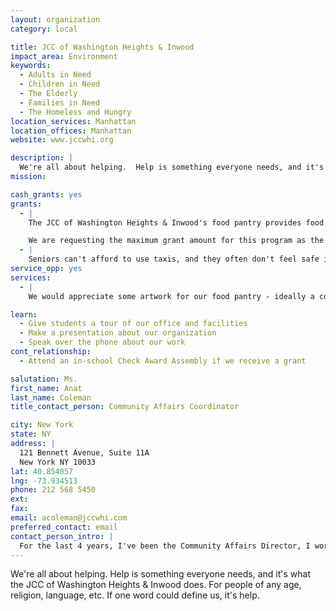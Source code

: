 ```yaml
---
layout: organization
category: local

title: JCC of Washington Heights & Inwood
impact_area: Environment
keywords: 
  - Adults in Need
  - Children in Need
  - The Elderly
  - Families in Need
  - The Homeless and Hungry
location_services: Manhattan
location_offices: Manhattan
website: www.jccwhi.org

description: |
  We're all about helping.  Help is something everyone needs, and it's what the JCC of Washington Heights & Inwood does.  For people of any age, religion, language, etc.  If one word could define us, it's help.
mission: 

cash_grants: yes
grants: 
  - |
    The JCC of Washington Heights & Inwood's food pantry provides food packages to those who need that extra help to put a meal on the table.  Anyone in need of assistance can pick up a bag of food once every month.  One bag costs $20 so a $1,000 grant would provide food for 50 families for one month.

    We are requesting the maximum grant amount for this program as the food pantry has doubled in the number of people coming to us for help over the past year.
  - |
    Seniors can't afford to use taxis, and they often don't feel safe in one either. The JCC has a car which we use to give seniors a ride to the bank, supermarket, even the beauty parlor! We only charge $2 per ride, and the seniors are able to keep living in their own homes and running their own errands. Filling up the car with a tank of gas costs $20 and we fill it up once a week. A grant of $400 would enable us to keep the car service running for 20 weeks.
service_opp: yes
services: 
  - |
    We would appreciate some artwork for our food pantry - ideally a collage or poster about healthy eating/nutrition, or thanking our volunteers.

learn: 
  - Give students a tour of our office and facilities
  - Make a presentation about our organization
  - Speak over the phone about our work
cont_relationship: 
  - Attend an in-school Check Award Assembly if we receive a grant

salutation: Ms.
first_name: Anat
last_name: Coleman
title_contact_person: Community Affairs Coordinator

city: New York
state: NY
address: |
  121 Bennett Avenue, Suite 11A  
  New York NY 10033
lat: 40.854057
lng: -73.934513
phone: 212 568 5450
ext: 
fax: 
email: acoleman@jccwhi.com
preferred_contact: email
contact_person_intro: |
  For the last 4 years, I've been the Community Affairs Director, I work with everyone except our clients!  That includes our volunteers, donors, board members, and elected officials.  I write our newsletter, design and update our website, and do lots of fundraising!
---
```

We're all about helping.  Help is something everyone needs, and it's what the JCC of Washington Heights & Inwood does.  For people of any age, religion, language, etc.  If one word could define us, it's help.